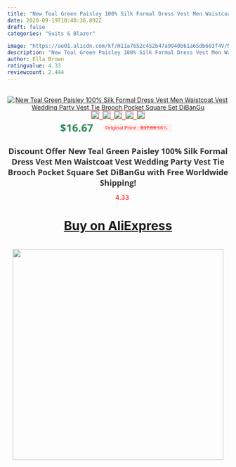 ```yaml
---
title: "New Teal Green Paisley 100% Silk Formal Dress Vest Men Waistcoat Vest Wedding Party Vest Tie Brooch Pocket Square Set DiBanGu"
date: 2020-09-19T10:40:36.892Z
draft: false
categories: "Suits & Blazer"

image: "https://ae01.alicdn.com/kf/H11a7652c452b47a9940b61a65db603f4V/New-Teal-Green-Paisley-100-Silk-Formal-Dress-Vest-Men-Waistcoat-Vest-Wedding-Party-Vest-Tie.jpg"
description: "New Teal Green Paisley 100% Silk Formal Dress Vest Men Waistcoat Vest Wedding Party Vest Tie Brooch Pocket Square Set DiBanGu"
author: Ella Brown
ratingvalue: 4.33
reviewcount: 2.444
---
```

<br>
<div style="text-align: center;">
<a href="https://s.click.aliexpress.com/e/_A6IOn7" target="_blank" rel="nofollow noopener noreferrer"><img alt="New Teal Green Paisley 100% Silk Formal Dress Vest Men Waistcoat Vest Wedding Party Vest Tie Brooch Pocket Square Set DiBanGu" class="magnifier-image" src="https://ae01.alicdn.com/kf/H11a7652c452b47a9940b61a65db603f4V/New-Teal-Green-Paisley-100-Silk-Formal-Dress-Vest-Men-Waistcoat-Vest-Wedding-Party-Vest-Tie.jpg_640x640.jpg">
<br>
<img style="border:1px solid salmon" src="https://ae01.alicdn.com/kf/H11a7652c452b47a9940b61a65db603f4V/New-Teal-Green-Paisley-100-Silk-Formal-Dress-Vest-Men-Waistcoat-Vest-Wedding-Party-Vest-Tie.jpg_120x120.jpg">&nbsp;&nbsp;<img style="border:1px solid salmon" src="https://ae01.alicdn.com/kf/Hd2c41093973549749f7cefd84a86c42d3/New-Teal-Green-Paisley-100-Silk-Formal-Dress-Vest-Men-Waistcoat-Vest-Wedding-Party-Vest-Tie.jpg_120x120.jpg">&nbsp;&nbsp;<img style="border:1px solid salmon" src="https://ae01.alicdn.com/kf/H9468206885f24b93a1e0ed15fb463dbaw/New-Teal-Green-Paisley-100-Silk-Formal-Dress-Vest-Men-Waistcoat-Vest-Wedding-Party-Vest-Tie.jpg_120x120.jpg">&nbsp;&nbsp;<img style="border:1px solid salmon" src="https://ae01.alicdn.com/kf/He61e08256c2d4ca6a01618211a34b6ebU/New-Teal-Green-Paisley-100-Silk-Formal-Dress-Vest-Men-Waistcoat-Vest-Wedding-Party-Vest-Tie.jpg_120x120.jpg">&nbsp;&nbsp;<img style="border:1px solid salmon" src="https://ae01.alicdn.com/kf/Hae7859f5eaff4682b5789383faae29d6z/New-Teal-Green-Paisley-100-Silk-Formal-Dress-Vest-Men-Waistcoat-Vest-Wedding-Party-Vest-Tie.jpg_120x120.jpg"></a></div><br0>
<div style="text-align: center;"><span style="background-color: white; border: 0px; box-sizing: border-box; color: seagreen; display: inline-block; font-family: &quot;open sans&quot; , &quot;arial&quot; , &quot;helvetica&quot; , sans-serif , &quot;heiti&quot;; font-size: 24px; font-stretch: inherit; font-weight: 700; line-height: inherit; margin: 0px 10px 0px 0px; padding: 0px; vertical-align: middle;">$16.67 </span>
<span style="background: rgb(255 , 241 , 241); border-radius: 3px; border: 0px; box-sizing: border-box; color: #ff4747; display: inline-block; font-family: inherit; font-size: 12px; font-stretch: inherit; font-style: inherit; font-variant: inherit; font-weight: 600; line-height: inherit; margin: 0px; padding: 2px 5px; transform: scale(0.9); vertical-align: middle;">Original Price : <b style="text-decoration: line-through;">$37.89 </b> 56%&nbsp;&nbsp;</span></div>
<h1 style="color: #333333; display: inline-block; font-family: &quot;open sans&quot; , &quot;arial&quot; , &quot;helvetica&quot; , sans-serif , &quot;heiti&quot;; font-size: 18px; font-stretch: inherit; font-weight: 700; text-align: center;">Discount Offer New Teal Green Paisley 100% Silk Formal Dress Vest Men Waistcoat Vest Wedding Party Vest Tie Brooch Pocket Square Set DiBanGu with Free Worldwide Shipping!</h1>
<div style="color: #ff4747; text-align: center;">
<img src="https://4.bp.blogspot.com/-M0ZcTcb-5uY/XleCXlxnR4I/AAAAAAAAAEc/OrjgMkXV1oMQFaCRZj5HQwOCBcu3w1FegCPcBGAYYCw/s1600/star.png" style="height: 15px;">&nbsp;<b>4.33</b></div>
<div class="button_cont" align="center"><a class="buynow_a" href="https://s.click.aliexpress.com/e/_A6IOn7" target="_blank" rel="nofollow noopener noreferrer"><H1>Buy on AliExpress</H1></a></div><br>
<div class="separator" style="clear: both; text-align: center;">
<img src="https://lh3.googleusercontent.com/-pTy5HemUv9M/XlePHvY0dAI/AAAAAAAAAE4/0nX5iRUoIWY8eMW9Dpxeirr157OZliDIgCLcBGAsYHQ/s1600/badge.gif" width="480">
</div>
